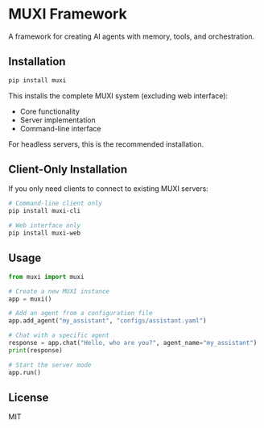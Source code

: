 # MUXI Framework

A framework for creating AI agents with memory, tools, and orchestration.

## Installation

```bash
pip install muxi
```

This installs the complete MUXI system (excluding web interface):
- Core functionality
- Server implementation
- Command-line interface

For headless servers, this is the recommended installation.

## Client-Only Installation

If you only need clients to connect to existing MUXI servers:

```bash
# Command-line client only
pip install muxi-cli

# Web interface only
pip install muxi-web
```

## Usage

```python
from muxi import muxi

# Create a new MUXI instance
app = muxi()

# Add an agent from a configuration file
app.add_agent("my_assistant", "configs/assistant.yaml")

# Chat with a specific agent
response = app.chat("Hello, who are you?", agent_name="my_assistant")
print(response)

# Start the server mode
app.run()
```

## License

MIT
